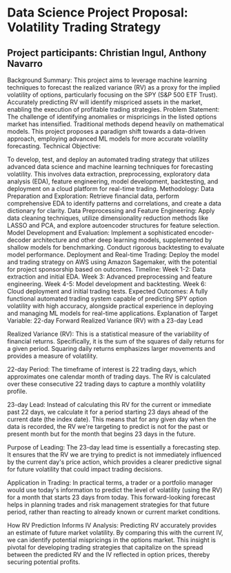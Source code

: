 # Data Science Project Proposal: Volatility Trading Strategy
## Project participants: Christian Ingul, Anthony Navarro

Background Summary:
This project aims to leverage machine learning techniques to forecast the realized variance (RV) as a proxy for the implied volatility of options, particularly focusing on the SPY (S&P 500 ETF Trust). Accurately predicting RV will identify mispriced assets in the market, enabling the execution of profitable trading strategies.
Problem Statement: The challenge of identifying anomalies or mispricings in the listed options market has intensified. Traditional methods depend heavily on mathematical models. This project proposes a paradigm shift towards a data-driven approach, employing advanced ML models for more accurate volatility forecasting.
Technical Objective:

To develop, test, and deploy an automated trading strategy that utilizes advanced data science and machine learning techniques for forecasting volatility. This involves data extraction, preprocessing, exploratory data analysis (EDA), feature engineering, model development, backtesting, and deployment on a cloud platform for real-time trading.
Methodology:
Data Preparation and Exploration: Retrieve financial data, perform comprehensive EDA to identify patterns and correlations, and create a data dictionary for clarity.
Data Preprocessing and Feature Engineering: Apply data cleaning techniques, utilize dimensionality reduction methods like LASSO and PCA, and explore autoencoder structures for feature selection.
Model Development and Evaluation: Implement a sophisticated encoder-decoder architecture and other deep learning models, supplemented by shallow models for benchmarking. Conduct rigorous backtesting to evaluate model performance.
Deployment and Real-time Trading: Deploy the model and trading strategy on AWS using Amazon Sagemaker, with the potential for project sponsorship based on outcomes.
Timeline:
Week 1-2: Data extraction and initial EDA.
Week 3: Advanced preprocessing and feature engineering.
Week 4-5: Model development and backtesting.
Week 6: Cloud deployment and initial trading tests.
Expected Outcomes:
A fully functional automated trading system capable of predicting SPY option volatility with high accuracy, alongside practical experience in deploying and managing ML models for real-time applications.
Explanation of Target Variable: 22-day Forward Realized Variance (RV) with a 23-day Lead

Realized Variance (RV): This is a statistical measure of the variability of financial returns. Specifically, it is the sum of the squares of daily returns for a given period. Squaring daily returns emphasizes larger movements and provides a measure of volatility.

22-day Period: The timeframe of interest is 22 trading days, which approximates one calendar month of trading days. The RV is calculated over these consecutive 22 trading days to capture a monthly volatility profile.

23-day Lead: Instead of calculating this RV for the current or immediate past 22 days, we calculate it for a period starting 23 days ahead of the current date (the index date). This means that for any given day when the data is recorded, the RV we're targeting to predict is not for the past or present month but for the month that begins 23 days in the future.

Purpose of Leading: The 23-day lead time is essentially a forecasting step. It ensures that the RV we are trying to predict is not immediately influenced by the current day's price action, which provides a clearer predictive signal for future volatility that could impact trading decisions.

Application in Trading: In practical terms, a trader or a portfolio manager would use today's information to predict the level of volatility (using the RV) for a month that starts 23 days from today. This forward-looking forecast helps in planning trades and risk management strategies for that future period, rather than reacting to already known or current market conditions.


How RV Prediction Informs IV Analysis:
Predicting RV accurately provides an estimate of future market volatility. By comparing this with the current IV, we can identify potential mispricings in the options market. This insight is pivotal for developing trading strategies that capitalize on the spread between the predicted RV and the IV reflected in option prices, thereby securing potential profits.
